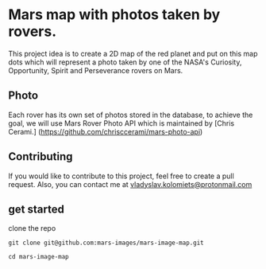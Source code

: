# Mars map with photos taken by rovers. 

This project idea is to create a 2D map of the red planet and put on this map dots which will represent a photo taken by one of the NASA's Curiosity, Opportunity, Spirit and Perseverance rovers on Mars.

## Photo

Each rover has its own set of photos stored in the database, to achieve the goal, we will use Mars Rover Photo API which is maintained by [Chris Cerami.] (https://github.com/chrisccerami/mars-photo-api)

## Contributing

If you would like to contribute to this project, feel free to create a pull request. Also, you can contact me at vladyslav.kolomiets@protonmail.com


## get started
clone the repo
```
git clone git@github.com:mars-images/mars-image-map.git

cd mars-image-map
```